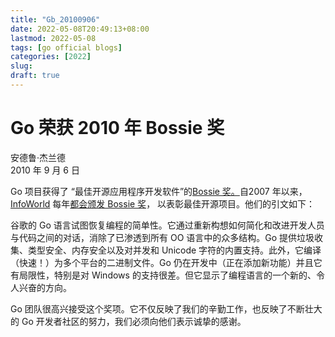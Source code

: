 ```yaml
---
title: "Gb_20100906"
date: 2022-05-08T20:49:13+08:00
lastmod: 2022-05-08
tags: [go official blogs]
categories: [2022]
slug: 
draft: true
---
```

# Go 荣获 2010 年 Bossie 奖

安德鲁·杰兰德  
2010 年 9 月 6 日

Go 项目获得了 “最佳开源应用程序开发软件”的[Bossie 奖。](http://www.infoworld.com/d/open-source/bossie-awards-2010-the-best-open-source-application-development-software-140&current=2&last=1)自2007 年以来， [InfoWorld](http://infoworld.com/) 每年[都会颁发 Bossie 奖](http://www.infoworld.com/d/open-source/bossie-awards-2010-the-best-open-source-software-the-year-115)， 以表彰最佳开源项目。他们的引文如下：[](http://infoworld.com/)

谷歌的 Go 语言试图恢复编程的简单性。它通过重新构想如何简化和改进开发人员与代码之间的对话，消除了已渗透到所有 OO 语言中的众多结构。Go 提供垃圾收集、类型安全、内存安全以及对并发和 Unicode 字符的内置支持。此外，它编译（快速！）为多个平台的二进制文件。Go 仍在开发中（正在添加新功能）并且它有局限性，特别是对 Windows 的支持很差。但它显示了编程语言的一个新的、令人兴奋的方向。

Go 团队很高兴接受这个奖项。它不仅反映了我们的辛勤工作，也反映了不断壮大的 Go 开发者社区的努力，我们必须向他们表示诚挚的感谢。
